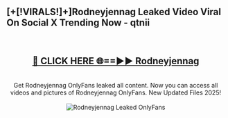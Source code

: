<h2>[+[!VIRALS!]+]Rodneyjennag Leaked Video Viral On Social X Trending Now - qtnii</h2>
<br>
<div align="center">
<h2><a href="https://libra.edu.pl?Rodneyjennag" rel="nofollow">🔴 CLICK HERE 🌐==►► Rodneyjennag</a></h2>
<br>
Get Rodneyjennag OnlyFans leaked all content. Now you can access all videos and pictures of Rodneyjennag OnlyFans. New Updated Files 2025!
<br>
<br>
<a href="https://libra.edu.pl?Rodneyjennag" rel="nofollow" data-target="animated-image.originalLink"><img src="https://i.ibb.co.com/WyWwxjT/player-gif2.gif" alt="Rodneyjennag Leaked OnlyFans" style="max-width: 100%; display: inline-block;" data-target="animated-image.originalImage"></a>
</div>
<br>